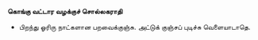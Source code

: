 **கொங்கு வட்டார வழக்குச் சொல்லகராதி**
- பிறந்து ஓரிரு நாட்களான பறவைக்குஞ்சு. அட்டுக் குஞ்சப் புடிச்சு வெளையாடாதெ.

